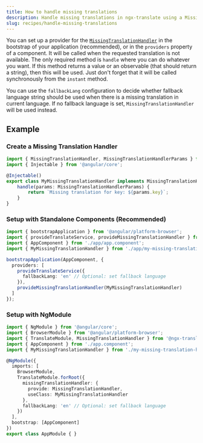```yaml
---
title: How to handle missing translations
description: Handle missing translations in ngx-translate using a MissingTranslationHandler.
slug: recipes/handle-missing-translations
---
```


You can set up a provider for the [`MissingTranslationHandler`](/reference/missing-translation-handler-api/) in the
bootstrap of your application (recommended), or in the `providers` property of a component. It will be called when the requested translation is not available. The only required method is `handle` where you can do whatever you want. If this method returns a value or an observable (that should return a string), then this will be used. Just don't forget that it will be called synchronously from the `instant` method.

You can use the `fallbackLang` configuration to decide whether fallback language string
should be used when there is a missing translation in current language. If no fallback language is set,
`MissingTranslationHandler` will be used instead.

## Example

### Create a Missing Translation Handler

```typescript
import { MissingTranslationHandler, MissingTranslationHandlerParams } from '@ngx-translate/core';
import { Injectable } from '@angular/core';

@Injectable()
export class MyMissingTranslationHandler implements MissingTranslationHandler {
    handle(params: MissingTranslationHandlerParams) {
        return `Missing translation for key: ${params.key}`;
    }
}
```

### Setup with Standalone Components (Recommended)

```typescript
import { bootstrapApplication } from '@angular/platform-browser';
import { provideTranslateService, provideMissingTranslationHandler } from '@ngx-translate/core';
import { AppComponent } from './app/app.component';
import { MyMissingTranslationHandler } from './app/my-missing-translation-handler';

bootstrapApplication(AppComponent, {
  providers: [
    provideTranslateService({
      fallbackLang: 'en' // Optional: set fallback language
    }),
    provideMissingTranslationHandler(MyMissingTranslationHandler)
  ]
});
```

### Setup with NgModule

```typescript
import { NgModule } from '@angular/core';
import { BrowserModule } from '@angular/platform-browser';
import { TranslateModule, MissingTranslationHandler } from '@ngx-translate/core';
import { AppComponent } from './app.component';
import { MyMissingTranslationHandler } from './my-missing-translation-handler';

@NgModule({
  imports: [
    BrowserModule,
    TranslateModule.forRoot({
      missingTranslationHandler: { 
        provide: MissingTranslationHandler, 
        useClass: MyMissingTranslationHandler 
      },
      fallbackLang: 'en' // Optional: set fallback language
    })
  ],
  bootstrap: [AppComponent]
})
export class AppModule { }
```
